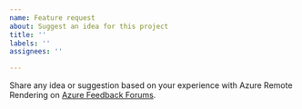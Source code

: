 ```yaml
---
name: Feature request
about: Suggest an idea for this project
title: ''
labels: ''
assignees: ''

---
```


Share any idea or suggestion based on your experience with Azure Remote Rendering on [Azure Feedback Forums](https://feedback.azure.com/forums/928696-azure-remote-rendering).
